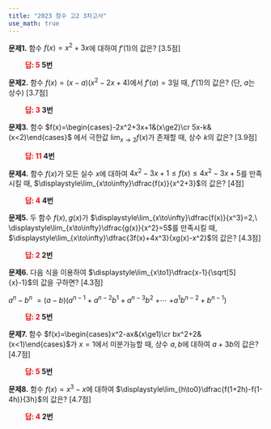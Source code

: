 ```yaml
---
title: "2023 청수 고2 3차고사"
use_math: true
---
```

**문제1.** 함수 $f(x)=x^2+3x$에 대하여 $f'(1)$의 값은? [3.5점]

**<span style="color: red;">$\qquad$답: $5$ </span>5번**

**문제2.** 함수 $f(x)=(x-a)(x^2-2x+4)$에서 $f'(a)=3$일 때, $f'(1)$의 값은? (단, $a$는 상수) [3.7점]

**<span style="color: red;">$\qquad$답: $3$ </span>3번**

**문제3.** 함수 $f(x)=\begin{cases}-2x^2+3x+1&(x\ge2)\cr 5x-k&(x<2)\end{cases}$ 에서 극한값 $\displaystyle\lim_{x\to2}f(x)$가 존재할 때, 상수 $k$의 값은? [3.9점]

**<span style="color: red;">$\qquad$답: $11$ </span>4번**

**문제4.** 함수 $f(x)$가 모든 실수 $x$에 대하여 $4x^2-3x+1\le f(x)\le 4x^2-3x+5$를 만족시킬 때, $\displaystyle\lim_{x\to\infty}\dfrac{f(x)}{x^2+3}$의 값은? [4점]

**<span style="color: red;">$\qquad$답: $4$ </span>4번**

**문제5.** 두 함수 $f(x), g(x)$가 $\displaystyle\lim_{x\to\infty}\dfrac{f(x)}{x^3}=2,\ \displaystyle\lim_{x\to\infty}\dfrac{g(x)}{x^2}=5$를 만족시킬 때, $\displaystyle\lim_{x\to\infty}\dfrac{3f(x)+4x^3}{xg(x)-x^2}$의 값은? [4.3점]

**<span style="color: red;">$\qquad$답: $2$ </span>2번**

**문제6.** 다음 식을 이용하여 $\displaystyle\lim_{x\to1}\dfrac{x-1}{\sqrt[5]{x}-1}$의 값을 구하면? [4.3점]

$a^n-b^n$ $=(a-b)(a^{n-1}+a^{n-2}b^1+a^{n-3}b^2$ $+\cdots$ $+a^1b^{n-2}+b^{n-1})$

**<span style="color: red;">$\qquad$답: $2$ </span>5번**

**문제7.** 함수 $f(x)=\begin{cases}x^2-ax&(x\ge1)\cr bx^2+2&(x<1)\end{cases}$가 $x=1$에서 미분가능할 때, 상수 $a, b$에 대하여 $a+3b$의 값은? [4.7점]

**<span style="color: red;">$\qquad$답: $5$ </span>5번**

**문제8.** 함수 $f(x)=x^3-x$에 대하여 $\displaystyle\lim_{h\to0}\dfrac{f(1+2h)-f(1-4h)}{3h}$의 값은? [4.7점]

**<span style="color: red;">$\qquad$답: $4$ </span>2번**


